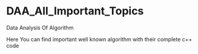 # DAA_All_Important_Topics

Data Analysis Of Algorithm 

Here You can find important well known algorithm with their complete c++ code 
